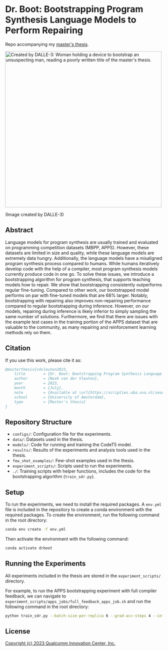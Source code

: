 # Dr. Boot: Bootstrapping Program Synthesis Language Models to Perform Repairing
Repo accompanying my [master's thesis](https://scripties.uba.uva.nl/search?id=record_54126).

<img alt="Created by DALLE-3: Woman holding a device to bootstrap an unsuspecting man, reading a poorly written title of the master&#39;s thesis." height="500" src="https://th.bing.com/th/id/OIG1.3PI.fUVVbpzSxIXVqf1K?pid=ImgGn" title="Image for repo" width="500"/>

(Image created by DALLE-3)

## Abstract
Language models for program synthesis are usually trained and evaluated on programming competition datasets (MBPP, APPS). However, these datasets are limited in size and quality, while these language models are extremely data hungry. Additionally, the language models have a misaligned program synthesis process compared to humans. While humans iteratively develop code with the help of a compiler, most program synthesis models currently produce code in one go. To solve these issues, we introduce a bootstrapping algorithm for program synthesis, that supports teaching models how to repair. We show that bootstrapping consistently outperforms regular fine-tuning. Compared to other work, our bootstrapped model performs on par with fine-tuned models that are 68% larger. Notably, bootstrapping with repairing also improves non-repairing performance compared to regular bootstrapping during inference. However, on our models, repairing during inference is likely inferior to simply sampling the same number of solutions. Furthermore, we find that there are issues with the example test cases in the training portion of the APPS dataset that are valuable to the community, as many repairing and reinforcement learning methods rely on them.

## Citation
If you use this work, please cite it as:
```bibtex
@masterthesis{vdvleuten2023,
    title        = {Dr. Boot: Bootstrapping Program Synthesis Language Models to Perform Repairing},
    author       = {Noah van der Vleuten},
    year         = 2023,
    month        = {July},
    note         = {Available at \url{https://scripties.uba.uva.nl/search?id=record_54126}},
    school       = {University of Amsterdam},
    type         = {Master's thesis}
}
```

## Repository Structure
- `configs/`: Configuration file for the experiments.
- `data/`: Datasets used in the thesis.
- `models/`: Code for running and training the CodeT5 model.
- `results/`: Results of the experiments and analysis tools used in the thesis.
- `few_shot_examples/`: Few-shot examples used in the thesis.
- `experiment_scripts/`: Scripts used to run the experiments.
- `./`: Training scripts with helper functions, includes the code for the bootstrapping algorithm (`train_sdr.py`).

## Setup
To run the experiments, we need to install the required packages. A `env.yml` file is included in the repository to create a conda environment with the required packages. To create the environment, run the following command in the root directory:
```bash
conda env create -f env.yml
```

Then activate the environment with the following command:
```bash
conda activate drboot
```

## Running the Experiments
All experiments included in the thesis are stored in the `experiment_scripts/` directory.

For example, to run the APPS bootstrapping experiment with full compiler feedback, we can navigate to `experiment_scripts/apps_jobs/full_feedback_apps_job.sh` and run the following command in the root directory:
```bash
python train_sdr.py --batch-size-per-replica 6 --grad-acc-steps 4 --inference_batch_size 70 --num_workers 16 --model codet5-large-ntp-py --training_mode full_feedback --exp_name full_feedback_bootstrap_apps_1 --perform_experiments --beam_search_batch_size 35 --dataset APPS --only_perform_basic_tests --seed 18 --validate_first_step  --model codet5-large-ntp-py
```

## License
[Copyright (c) 2023 Qualcomm Innovation Center, Inc.](LICENSE)
